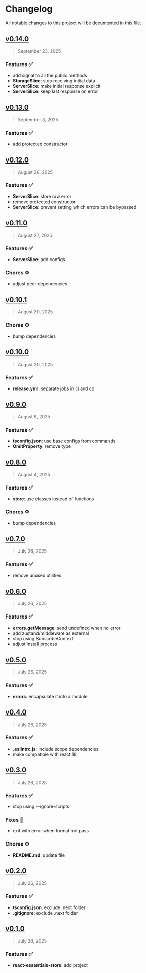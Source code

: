 # Changelog

All notable changes to this project will be documented in this file.

## [v0.14.0](https://github.com/agusmgarcia/react-essentials/tree/@agusmgarcia/react-essentials-store@v0.14.0)

> September 23, 2025

### Features ✅

- add signal to all the public methods
- **StorageSlice**: stop receiving initial data
- **ServerSlice**: make initial response explicit
- **ServerSlice**: keep last response on error

## [v0.13.0](https://github.com/agusmgarcia/react-essentials/tree/@agusmgarcia/react-essentials-store@v0.13.0)

> September 3, 2025

### Features ✅

- add protected constructor

## [v0.12.0](https://github.com/agusmgarcia/react-essentials/tree/@agusmgarcia/react-essentials-store@v0.12.0)

> August 28, 2025

### Features ✅

- **ServerSlice**: store raw error
- remove protected constructor
- **ServerSlice**: prevent setting which errors can be bypassed

## [v0.11.0](https://github.com/agusmgarcia/react-essentials/tree/@agusmgarcia/react-essentials-store@v0.11.0)

> August 27, 2025

### Features ✅

- **ServerSlice**: add configs

### Chores ⚙️

- adjust peer dependencies

## [v0.10.1](https://github.com/agusmgarcia/react-essentials/tree/@agusmgarcia/react-essentials-store@v0.10.1)

> August 20, 2025

### Chores ⚙️

- bump dependencies

## [v0.10.0](https://github.com/agusmgarcia/react-essentials/tree/@agusmgarcia/react-essentials-store@v0.10.0)

> August 20, 2025

### Features ✅

- **release.yml**: separate jobs in ci and cd

## [v0.9.0](https://github.com/agusmgarcia/react-essentials/tree/@agusmgarcia/react-essentials-store@v0.9.0)

> August 9, 2025

### Features ✅

- **tsconfig.json**: use base configs from commands
- **OmitProperty**: remove type

## [v0.8.0](https://github.com/agusmgarcia/react-essentials/tree/@agusmgarcia/react-essentials-store@v0.8.0)

> August 4, 2025

### Features ✅

- **store**: use classes instead of functions

### Chores ⚙️

- bump dependencies

## [v0.7.0](https://github.com/agusmgarcia/react-essentials/tree/@agusmgarcia/react-essentials-store@v0.7.0)

> July 26, 2025

### Features ✅

- remove unused utilities

## [v0.6.0](https://github.com/agusmgarcia/react-essentials/tree/@agusmgarcia/react-essentials-store@v0.6.0)

> July 26, 2025

### Features ✅

- **errors.getMessage**: send undefined when no error
- add zustand/middleware as external
- stop using SubscribeContext
- adjust install process

## [v0.5.0](https://github.com/agusmgarcia/react-essentials/tree/@agusmgarcia/react-essentials-store@v0.5.0)

> July 26, 2025

### Features ✅

- **errors**: encapsulate it into a module

## [v0.4.0](https://github.com/agusmgarcia/react-essentials/tree/@agusmgarcia/react-essentials-store@v0.4.0)

> July 26, 2025

### Features ✅

- **.eslintrc.js**: include scope dependencies
- make compatible with react 18

## [v0.3.0](https://github.com/agusmgarcia/react-essentials/tree/@agusmgarcia/react-essentials-store@v0.3.0)

> July 26, 2025

### Features ✅

- stop using --ignore-scripts

### Fixes 🎯

- exit with error when format not pass

### Chores ⚙️

- **README.md**: update file

## [v0.2.0](https://github.com/agusmgarcia/react-essentials/tree/@agusmgarcia/react-essentials-store@v0.2.0)

> July 26, 2025

### Features ✅

- **tsconfig.json**: exclude .next folder
- **.gitignore**: exclude .next folder

## [v0.1.0](https://github.com/agusmgarcia/react-essentials/tree/@agusmgarcia/react-essentials-store@v0.1.0)

> July 26, 2025

### Features ✅

- **react-essentials-store**: add project
